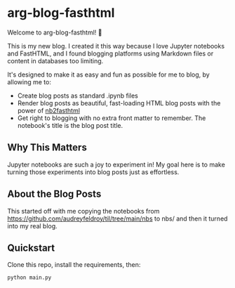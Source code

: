 # arg-blog-fasthtml

Welcome to arg-blog-fasthtml! 🌟

This is my new blog. I created it this way because I love Jupyter notebooks and FastHTML, and I found blogging platforms using Markdown files or content in databases too limiting.

It's designed to make it as easy and fun as possible for me to blog, by allowing me to:

* Create blog posts as standard .ipynb files
* Render blog posts as beautiful, fast-loading HTML blog posts with the power of [nb2fasthtml](https://github.com/answerdotai/nb2fasthtml)
* Get right to blogging with no extra front matter to remember. The notebook's title is the blog post title.

## Why This Matters

Jupyter notebooks are such a joy to experiment in! My goal here is to make turning those experiments into blog posts just as effortless. 

## About the Blog Posts

This started off with me copying the notebooks from https://github.com/audreyfeldroy/til/tree/main/nbs to nbs/
and then it turned into my real blog.

## Quickstart

Clone this repo, install the requirements, then:

```sh
python main.py
```
